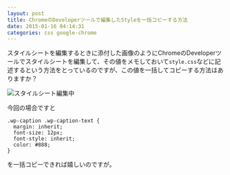 ```yaml
---
layout: post
title: ChromeのDeveloperツールで編集したStyleを一括コピーする方法
date: 2015-01-16 04:14:31
categories: css google-chrome
---
```

<!-- {% raw %} -->
<p>スタイルシートを編集するときに添付した画像のようにChromeのDeveloperツールでスタイルシートを編集して、その値をメモしておいて<code>style.css</code>などに記述するという方法をとっているのですが、この値を一括してコピーする方法はありますか？</p>

<p><img src="https://i.stack.imgur.com/BwW0M.jpg" alt="スタイルシート編集中"></p>

<p>今回の場合ですと</p>

<pre><code>.wp-caption .wp-caption-text {
  margin: inherit;
  font-size: 12px;
  font-style: inherit;
  color: #888;
}
</code></pre>

<p>を一括コピーできれば嬉しいのですが。</p>
<!-- {% endraw %} -->
